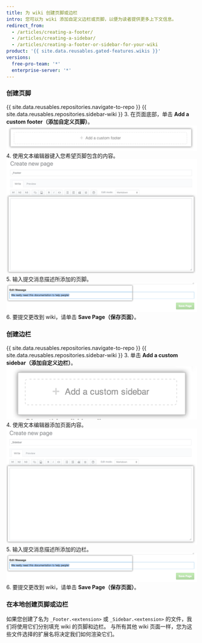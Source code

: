 ```yaml
---
title: 为 wiki 创建页脚或边栏
intro: 您可以为 wiki 添加自定义边栏或页脚，以便为读者提供更多上下文信息。
redirect_from:
  - /articles/creating-a-footer/
  - /articles/creating-a-sidebar/
  - /articles/creating-a-footer-or-sidebar-for-your-wiki
product: '{{ site.data.reusables.gated-features.wikis }}'
versions:
  free-pro-team: '*'
  enterprise-server: '*'
---
```


### 创建页脚

{{ site.data.reusables.repositories.navigate-to-repo }}
{{ site.data.reusables.repositories.sidebar-wiki }}
3. 在页面底部，单击 **Add a custom footer（添加自定义页脚）**。 ![Wiki 添加页脚部分](/assets/images/help/wiki/wiki_add_footer.png)
4. 使用文本编辑器键入您希望页脚包含的内容。 ![Wiki WYSIWYG](/assets/images/help/wiki/wiki-footer.png)
5. 输入提交消息描述所添加的页脚。 ![Wiki 提交消息](/assets/images/help/wiki/wiki_commit_message.png)
6. 要提交更改到 wiki，请单击 **Save Page（保存页面）**。

### 创建边栏

{{ site.data.reusables.repositories.navigate-to-repo }}
{{ site.data.reusables.repositories.sidebar-wiki }}
3. 单击 **Add a custom sidebar（添加自定义边栏）**。 ![Wiki 添加边栏部分](/assets/images/help/wiki/wiki_add_sidebar.png)
4. 使用文本编辑器添加页面内容。 ![Wiki WYSIWYG](/assets/images/help/wiki/wiki-sidebar.png)
5. 输入提交消息描述所添加的边栏。 ![Wiki 提交消息](/assets/images/help/wiki/wiki_commit_message.png)
6. 要提交更改到 wiki，请单击 **Save Page（保存页面）**。

### 在本地创建页脚或边栏

如果您创建了名为 `_Footer.<extension>` 或 `_Sidebar.<extension>` 的文件，我们将使用它们分别填充 wiki 的页脚和边栏。 与所有其他 wiki 页面一样，您为这些文件选择的扩展名将决定我们如何渲染它们。
